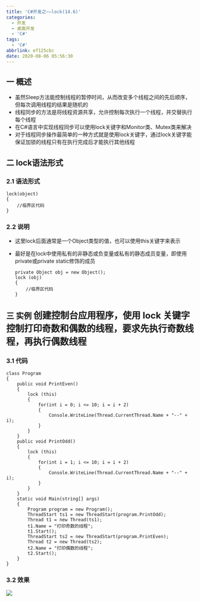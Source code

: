 ```yaml
---
title: 'C#开发之——lock(14.6)'
categories:
  - 开发
  - 桌面开发
  - 'C#'
tags:
  - 'C#'
abbrlink: ef125cbc
date: 2020-08-06 05:56:30
---
```

## 一 概述

* 虽然Sleep方法能控制线程的暂停时间，从而改变多个线程之间的先后顺序，但每次调用线程的结果是随机的
* 线程同步的方法是将线程资源共享，允许控制每次执行一个线程，并交替执行每个线程
* 在C#语言中实现线程同步可以使用lock关键字和Monitor类、Mutex类来解决
* 对于线程同步操作最简单的一种方式就是使用lock关键字，通过lock关键字能保证加锁的线程只有在执行完成后才能执行其他线程

<!--more-->

## 二 lock语法形式

### 2.1 语法形式

```
lock(object)
{
    //临界区代码
}
```

### 2.2 说明

* 这里lock后面通常是一个Object类型的值，也可以使用this关键字来表示

* 最好是在lock中使用私有的非静态或负变量或私有的静态成员变量，即使用private或private static修饰的成员

  ```
  private Object obj = new Object();
  lock (obj)
  {
      //临界区代码
  }
  ```

## 三 实例 <font size=5> 创建控制台应用程序，使用 lock 关键字控制打印奇数和偶数的线程，要求先执行奇数线程，再执行偶数线程 </font>

### 3.1 代码

```
class Program
{
    public void PrintEven()
    {
        lock (this)
        {
            for(int i = 0; i <= 10; i = i + 2)
            {
                Console.WriteLine(Thread.CurrentThread.Name + "--" + i);
            }
        }
    }
    public void PrintOdd()
    {
        lock (this)
        {
            for(int i = 1; i <= 10; i = i + 2)
            {
                Console.WriteLine(Thread.CurrentThread.Name + "--" + i);
            }
        }
    }
    static void Main(string[] args)
    {
        Program program = new Program();
        ThreadStart ts1 = new ThreadStart(program.PrintOdd);
        Thread t1 = new Thread(ts1);
        t1.Name = "打印奇数的线程";
        t1.Start();
        ThreadStart ts2 = new ThreadStart(program.PrintEven);
        Thread t2 = new Thread(ts2);
        t2.Name = "打印偶数的线程";
        t2.Start();
    }
}
```

### 3.2 效果

![][1]



[1]:https://cdn.jsdelivr.net/gh/PGzxc/CDN@master/blog-image/csharp-thread-print-lock.png